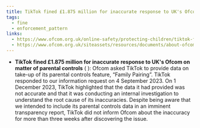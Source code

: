 ```yaml
---
title: TikTok fined £1.875 million for inaccurate response to UK's Ofcom on matter of parental controls
tags:
  - fine
  - enforcement_pattern
links:
  - https://www.ofcom.org.uk/online-safety/protecting-children/tiktok-fined-1.875m-for-providing-inaccurate-data-on-safety-controls?utm_source=linkedin&utm_medium=social-media&utm_campaign=onlinesafety24&utm_content=tiktokfine
  - https://www.ofcom.org.uk/siteassets/resources/documents/about-ofcom/bulletins/enforcement-bulletin/tiktok-investigation/final-decision.pdf?v=370824
---
```

- **TikTok fined £1.875 million for inaccurate response to UK's Ofcom on matter of parental controls** ( ): Ofcom asked TikTok to provide data on take-up of its parental controls feature, “Family Pairing”. TikTok responded to our information request on 4 September 2023. On 1 December 2023, TikTok highlighted that the data it had provided was not accurate and that it was conducting an internal investigation to understand the root cause of its inaccuracies. Despite being aware that we intended to include its parental controls data in an imminent transparency report, TikTok did not inform Ofcom about the inaccuracy for more than three weeks after discovering the issue. 